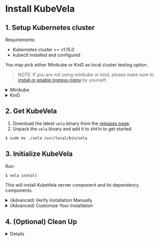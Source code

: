 # Install KubeVela

## 1. Setup Kubernetes cluster

Requirements:
- Kubernetes cluster >= v1.15.0
- kubectl installed and configured

You may pick either Minikube or KinD as local cluster testing option.

> NOTE: If you are not using minikube or kind, please make sure to [install or enable ingress-nginx](https://kubernetes.github.io/ingress-nginx/deploy/) by yourself.

<details><summary>Minikube</summary>
  <p>

Follow the minikube [installation guide](https://minikube.sigs.k8s.io/docs/start/).

Once minikube is installed, create a cluster:

```bash
$ minikube start
```

Install ingress:

```bash
$ minikube addons enable ingress
```
  <p>
</details>  

<details><summary>KinD</summary>
  <p>

Follow [this guide](https://kind.sigs.k8s.io/docs/user/quick-start/#installation) to install kind.

Then spins up a kind cluster:

```bash
cat <<EOF | kind create cluster --config=-
kind: Cluster
apiVersion: kind.x-k8s.io/v1alpha4
nodes:
- role: control-plane
  kubeadmConfigPatches:
  - |
    kind: InitConfiguration
    nodeRegistration:
      kubeletExtraArgs:
        node-labels: "ingress-ready=true"
  extraPortMappings:
  - containerPort: 80
    hostPort: 80
    protocol: TCP
  - containerPort: 443
    hostPort: 443
    protocol: TCP
EOF
```

Then install [ingress for kind](https://kind.sigs.k8s.io/docs/user/ingress/#ingress-nginx):
```bash
$ kubectl apply -f https://raw.githubusercontent.com/kubernetes/ingress-nginx/master/deploy/static/provider/kind/deploy.yaml
```
  <p>
</details> 

## 2. Get KubeVela

1. Download the latest `vela` binary from the [releases page](https://github.com/oam-dev/kubevela/releases).
2. Unpack the `vela` binary and add it to `$PATH` to get started.

```bash
$ sudo mv ./vela /usr/local/bin/vela
```

## 3. Initialize KubeVela

Run:

```bash
$ vela install
```

This will install KubeVela server component and its dependency components.

<details><summary>(Advanced) Verify Installation Manually</summary>
  <p>
  Check Vela Helm Chart has been installed:

  ```console
  $ helm list -n vela-system
  NAME      NAMESPACE   REVISION  ...
  kubevela  vela-system 1         ...
  ```

  Later on, check that all dependency components has been installed (they will need 5-10 minutes to show up):

  ```console
  $ helm list --all-namespaces
  NAME                  NAMESPACE   REVISION  UPDATED                               STATUS    CHART                       APP VERSION
  flagger               vela-system 1         2020-11-10 18:47:14.0829416 +0000 UTC deployed  flagger-1.1.0               1.1.0
  keda                  keda        1         2020-11-10 18:45:15.6981827 +0000 UTC deployed  keda-2.0.0-rc3              2.0.0-rc2
  kube-prometheus-stack monitoring  1         2020-11-10 18:45:37.9608079 +0000 UTC deployed  kube-prometheus-stack-9.4.4 0.38.1
  kubevela              vela-system 1         2020-11-10 10:44:20.663582 -0800 PST  deployed
  ```

  > We will introduce a `vela system health` command to check the dependencies in the future.
  </p>
</details>

<details><summary>(Advanced) Customize Your Installation</summary>
  <p>
  We have installed the following dependency components along with Vela server component:

  - [Prometheus Stack](https://github.com/prometheus-community/helm-charts/tree/main/charts/kube-prometheus-stack)
  - [Cert-manager](https://cert-manager.io/)
  - [Flagger](https://flagger.app/)
  - [KEDA](https://keda.sh/)

  The config has been saved in a ConfigMap in "vela-system/vela-config":

  ```console
  $ kubectl -n vela-system get cm vela-config -o yaml
  apiVersion: v1
  data:
    certificates.cert-manager.io: |
      {
        "repo": "jetstack",
        "urL": "https://charts.jetstack.io",
        "name": "cert-manager",
        "namespace": "cert-manager",
        "version": "1.0.3"
      }
    flagger.app: |
    ...
  kind: ConfigMap
  ```

  User can specify their own dependencies by editing the `vela-config` ConfigMap.
  Currently adding new chart or updating existing chart requires redeploying Vela:

  ```console
  $ kubectl -n vela-system edit cm vela-config
  ...

  $ helm uninstall -n vela-system kubevela
  $ helm install -n vela-system kubevela
  ```
  </p>
</details>

## 4. (Optional) Clean Up

<details>

Run:

```bash
$ helm uninstall -n vela-system kubevela
$ rm -r ~/.vela
```

This will uninstall KubeVela server component and its dependency components.
This also cleans up local CLI cache.

Then clean up CRDs (CRDs are not removed via helm by default):

```
$ kubectl delete crd \
  applicationconfigurations.core.oam.dev \
  applicationdeployments.core.oam.dev \
  autoscalers.standard.oam.dev \
  certificaterequests.cert-manager.io \
  certificates.cert-manager.io \
  challenges.acme.cert-manager.io \
  clusterissuers.cert-manager.io \
  components.core.oam.dev \
  containerizedworkloads.core.oam.dev \
  healthscopes.core.oam.dev \
  issuers.cert-manager.io \
  manualscalertraits.core.oam.dev \
  metricstraits.standard.oam.dev \
  orders.acme.cert-manager.io \
  podspecworkloads.standard.oam.dev \
  routes.standard.oam.dev \
  scopedefinitions.core.oam.dev \
  servicemonitors.monitoring.coreos.com \
  traitdefinitions.core.oam.dev \
  workloaddefinitions.core.oam.dev
```
</details>